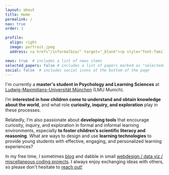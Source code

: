 ```yaml
---
layout: about
title: Home
permalink: /
nav: true
order: 1

profile:
  align: right
  image: portrait.jpeg
  address: <a href="/informalbio/" target="_blank"><p style="font-family:'Snell Roundhand'">Informal Bio</p></a><br><br><a href="/assets/pdf/CV.pdf"><i class='ai ai-cv-square ai-2x'></i></a> <a href="mailto:adaniabutto@gmail.com"><i class='fas fa-envelope fa-2x'></i></a> <a href="https://github.com/adaniabutto"><i class='fab fa-github fa-2x'></i></a><br><br>adaniabutto[at]gmail[dot]com

news: true  # includes a list of news items
selected_papers: false # includes a list of papers marked as "selected={true}"
social: false  # includes social icons at the bottom of the page
---
```

I'm currently a <b>master's student in Psychology and Learning Sciences</b> at <a href="https://www.lmu.de/en/about-lmu/index.html">Ludwig-Maximilians-Universität München</a> (LMU Munich).

I’m <b>interested in how children come to understand and obtain knowledge about the world</b>, and what role <b>curiosity, inquiry, and exploration</b> play in these processes.

Relatedly, I’m also passionate about <b>developing tools</b> that encourage curiosity, inquiry, and exploration in formal and informal learning environments, especially <b>to foster children’s scientific literacy and reasoning</b>. What are ways to design and use <b>learning technologies</b> to provide young students with effective, engaging, and personalized learning experiences?

In my free time, I sometimes <a href="/writings/">blog</a> and dabble in small <a href="https://github.com/adaniabutto">webdesign / data viz / miscellaneous coding projects</a>. I always enjoy exchanging ideas with others, so please don't hesitate to <a href="mailto:adaniabutto@gmail.com">reach out!</a><br><br>
